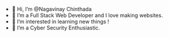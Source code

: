 - 👋 Hi, I’m @Nagavinay Chinthada
- 💞️ I’m a Full Stack Web Developer and I love making websites.
- 👀 I’m interested in learning new things !
- 🌱 I’m a Cyber Security Enthusiastic.
